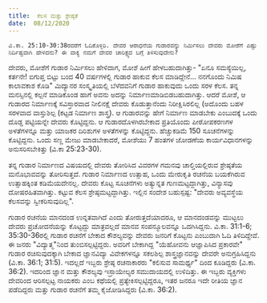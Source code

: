 ```yaml
---
title:  ಕೆಲಸ ಮತ್ತು ಶ್ರೇಷ್ಠತೆ
date:  08/12/2020
---
```


`ವಿ.ಕಾ. 25:10-30:38ರವರೆಗೆ ಓದಿಕೊಳ್ಳಿರಿ. ದೇವರ ಆರಾಧನೆಯ ಗುಡಾರವನ್ನು ನಿರ್ಮಿಸಲು ದೇವರು ಮೋಶೆಗೆ ಎಷ್ಟು ನಿರ್ದಿಷ್ಟವಾಗಿ ಹೇಳಿದನು? ಈ ವಾಕ್ಯ ನಮಗೆ ದೇವರ ಚಾರಿತ್ರ್ಯದ ಬಗ್ಗೆ ತಿಳಿಸುವುದೇನು?`

ದೇವರು, ಮೋಶೆಗೆ ಗುಡಾರ ನಿರ್ಮಿಸಲು ಹೇಳಿದಾಗ, ಮೋಶೆ ಹೀಗೆ ಹೇಳಬಹುದಾಗಿತ್ತು- "ಏನೂ ಸಮಸ್ಯೆಯಿಲ್ಲ, ಕರ್ತನೇ! ಐಗುಪ್ತ ಬಿಟ್ಟು ಬಂದ 40 ವರ್ಷಗಳಲ್ಲಿ ಗುಡಾರ ಹಾಕುವ ಕೆಲಸ ಮಾಡಿದ್ದೇನೆ... ನನಗೊಂದು ನಿಮಿಷ ಕಾಲಾವಕಾಶ ಕೊಡಿ" ಮಿದ್ಯಾನರ ಸಂಸ್ಕೃತಿಯಲ್ಲಿ ಬೆಳೆದವನಿಗೆ ಗುಡಾರ ಹಾಕುವುದು ಒಂದು ಸರಳ ಕೆಲಸ. ತನ್ನ ಮನಸ್ಸಿನಲ್ಲಿ ಕಲ್ಪನೆ ಮಾಡಿಕೊಂಡ ಹಾಗೆ ಅವನು ಅದನ್ನು ನಿರ್ಮಾಣಮಾಡಿಬಿಡಬಹುದಾಗಿತ್ತು. ಆದರೆ ಮೋಶೆ, ಆ ಗುಡಾರದ ನಿರ್ಮಾಣಕ್ಕೆ ಸವಿಸ್ತಾರವಾದ ನೀಲಿನಕ್ಷೆ ದೇವರು ಕೊಡುತ್ತಾನೆಂದು ನಿರೀಕ್ಷಿಸಿರಲಿಲ್ಲ (ಅದೊಂದು ಬಹಳ ಸರಳವಾದ ವಾಸ್ತುಶಿಲ್ಪ (ಕಟ್ಟಡ ನಿರ್ಮಾಣ ಶಾಸ್ತ್ರ). ಆ ಗುಡಾರವನ್ನು ಹೇಗೆ ನಿರ್ಮಾಣ ಮಾಡಬೇಕು ಎಂಬುದಕ್ಕೆ ಒಂದು ದೊಡ್ಡ ಪಟ್ಟಿಯನ್ನೇ ದೇವರು ಕೊಟ್ಟಿದ್ದನು. ಆ ಗುಡಾರದೊಳಗಿರಬೇಕಾದ ಪ್ರತಿಯೊಂದು ಪೀಠೋಪಕರಣಗಳ ಅಳತೆಗಳನ್ನೂ ಮತ್ತು ಯಾಜಕರ ದಿರಿಶುಗಳ ಅಳತೆಗಳನ್ನು ಕೊಟ್ಟಿದ್ದನು. ಹೆಚ್ಚುಕಡಿಮೆ 150 ಸೂಚನೆಗಳನ್ನು ಕೊಟ್ಟಿದ್ದನು. ಒಂದು ಸಣ್ಣ ಮೇಜು ಮಾಡಬೇಕಾದರೆ, ಮೋಶೆಯು 7 ಹಂತಗಳ ಜೋಡಣೆಯ ಕಾರ್ಯವಿಧಾನಗಳನ್ನು ಅನುಸರಿಸಬೇಕಿತ್ತು (ವಿ.ಕಾ 25:23-30).

ತನ್ನ ಗುಡಾರ ನಿರ್ಮಾಣದ ವಿಷಯದಲ್ಲಿ ದೇವರು ತೋರಿಸಿದ ವಿವರಗಳ ಗಮನವು ಚಾಲ್ತಿಯಲ್ಲಿರುವ ಶ್ರೇಷ್ಠತೆಯ ಮನೊಭಾವವನ್ನು ತೋರಿಸುತ್ತದೆ. ಗುಡಾರ ನಿರ್ಮಾಣದ ಉತ್ಸಾಹ, ಒಂದು ಮೇರುಕೃತಿ ರಚನೆಯ ಬಯಕೆಗಿರುವ ಉತ್ಸಾಹಕ್ಕಿಂತ ಕಡಿಮೆಯದೇನಲ್ಲ. ದೇವರು ಕೊಟ್ಟ ಸೂಚನೆಗಳು ಅತ್ಯುನ್ನತ ಗುಣಮಟ್ಟದ್ದಾಗಿತ್ತು, ವಿನ್ಯಾಸವು ದೋಷರಹಿತವಾಗಿತ್ತು. ಕಟ್ಟುವ ಕೆಲಸ ಶ್ರೇಷ್ಠಮಟ್ಟದ್ದಾಗಿತ್ತು. ಇಲ್ಲಿನ ಸಂದೇಶ ಬಹುಸ್ಪಷ್ಟ: "ದೇವರು ಅವ್ಯವಸ್ಥೆಯ ಕೆಲಸವನ್ನು ಸ್ವೀಕರಿಸುವುದಿಲ್ಲ".

ಗುಡಾರ ರಚನೆಯ ಮಾನದಂಡ ಉನ್ನತವಾಗಿದೆ ಎಂದು ತೋರುತ್ತದೆಯಾದರೂ, ಆ ಮಾನದಂಡವನ್ನು ಮುಟ್ಟಲು ದೇವರು ಪ್ರಚೋದನೆಯನ್ನು ಕೊಟ್ಟದ್ದು ಮಾತ್ರವಲ್ಲದೆ ಮಾನವ ಸಂಪನ್ಮೂಲವನ್ನೂ ಒದಗಿಸಿದ್ದನು. ವಿ.ಕಾ. 31:1-6; 35:30-36ರಲ್ಲಿ ಗುಡಾರ ರಚನೆಗೆ ಬೇಕಾದ ಕೌಶಲ್ಯವನ್ನು ದೇವರು ಜನರಿಗೆ ಕೊಟ್ಟನು ಎಂಬುದಾಗಿ ಓದಿ ತಿಳಿದಿದ್ದೇವೆ. ಈ ಜನರು "ವಿದ್ಯಾತ್ಮ"ನಿಂದ ತುಂಬಿಸಲ್ಪಟ್ಟಿದ್ದರು. ಅವರಿಗೆ ಬೇಕಾಗಿದ್ದ "ಯೆಹೋವನು ಆಜ್ಞಾಪಿಸಿದ ಪ್ರಕಾರವೇ" ಗುಡಾರ ರಚಿಸುವುದಕ್ಕಾಗಿ ಬೇಕಾದ ಜ್ಞಾನವಿದ್ಯಾ ವಿವೇಕಗಳನ್ನೂ ಸಕಲಶಿಲ್ಪ ಶಾಸ್ತ್ರಜ್ಞಾನವನ್ನು ದೇವರೇ ಅನುಗ್ರಹಿಸಿದ್ದನು (ವಿ.ಕಾ. 36:1; 31:5). ಇದಲ್ಲದೆ ಇಬ್ಬರು ಶ್ರೇಷ್ಠ ರಚನಾಕಾರರು "ಕಲಿಸುವ ಸಾಮರ್ಥ್ಯ" ದಿಂದ ಕೂಡಿದ್ದರು (ವಿ.ಕಾ. 36:2). ಇದರಿಂದ ಜ್ಞಾನ ಮತ್ತು ಕೌಶಲ್ಯವು ಇಸ್ರಾಯೇಲ್ಯರ ಸಮುದಾಯದಲ್ಲಿ ಉಳಿದಿತ್ತು. ಈ ಇಬ್ಬರು ವ್ಯಕ್ತಿಗಳು ದೇವರಿಂದ ಆರಿಸಲ್ಪಟ್ಟ ನಾಯಕರು ಎಂಬ ಕಥೆಯಲ್ಲಿ ಪ್ರತ್ಯೇಕಿಸಲ್ಪಟ್ಟಿದ್ದರೂ, ಇತರ ಜನರೂ ಇದೇ ರೀತಿಯ ಜ್ಞಾನ ಪಡೆದಿದ್ದರು ಮತ್ತು ಗುಡಾರ ರಚನೆಗೆ ತಮ್ಮ ಕೈಜೋಡಿಸಿದ್ದರು (ವಿ.ಕಾ. 36:2).